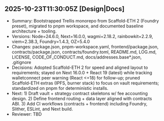 ## 2025-10-23T11:30:05Z [Design|Docs]
- Summary: Bootstrapped Trellis monorepo from Scaffold-ETH 2 (Foundry preset), migrated to pnpm workspace, and documented baseline architecture + tooling.
- Versions: Node=24.6.0, Next=16.0.0, wagmi=2.18.2, rainbowkit=2.2.9, viem=2.38.3, Foundry=1.4.3, OZ=5.4.0
- Changes: package.json, pnpm-workspace.yaml, frontend/package.json, contracts/package.json, contracts/foundry.toml, README.md, LOG.md, LICENSE, CODE_OF_CONDUCT.md, docs/addresses.base*.json, .gitignore
- Decisions: Adopted Scaffold-ETH 2 for speed and aligned layout to requirements; stayed on Next 16.0.0 + React 19 (latest) while tracking walletconnect peer warning (React <=18) for follow-up; pruned Scaffold-ETH extras (IPFS, burner stack) to focus on vault requirements; standardized on pnpm for deterministic installs.
- Next: 1) Draft vault + strategy contract skeletons w/ fee accounting design. 2) Define frontend routing + data layer aligned with contracts ABI. 3) Add CI workflows (contracts + frontend) including Foundry, Slither, ESLint, and Next build.
- Reviewer: TBD
